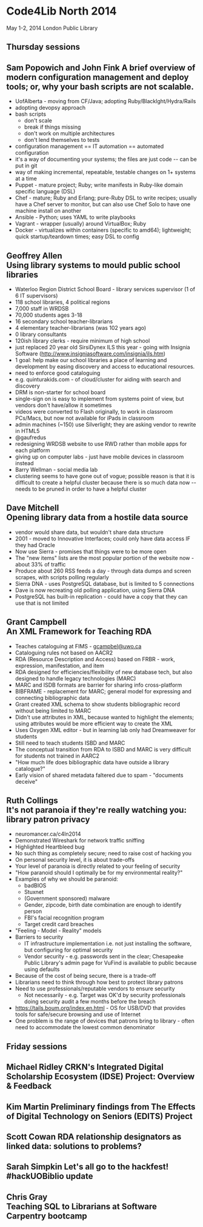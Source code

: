 Code4Lib North 2014
====================

May 1-2, 2014
London Public Library

Thursday sessions
-----------

Sam Popowich and John Fink
A brief overview of modern configuration management and deploy tools; or, why your bash scripts are not scalable.
-----------

- UofAlberta - moving from CF/Java; adopting Ruby/Blacklght/Hydra/Rails
- adopting devopsy approach
- bash scripts 
  - don't scale
  - break if things missing
  - don't work on multiple architectures
  - don't lend themselves to tests
- configuration management == IT automation == automated configuration
- it's a way of documenting your systems; the files are just code -- can be put in
  git
- way of making incremental, repeatable, testable changes on 1+ systems at a
  time
- Puppet - mature project; Ruby; write manifests in Ruby-like domain specific
  language (DSL)
- Chef - mature; Ruby and Erlang; pure-Ruby DSL to write recipes; usually have a
  Chef server to monitor, but can also use Chef Solo to have one machine install
  on another
- Ansible - Python; uses YAML to write playbooks
- Vagrant - wrapper (usually) around VirtualBox; Ruby
- Docker - virtualizes within containers (specific to amd64); lightweight; quick
  startup/teardown times; easy DSL to config
  
Geoffrey Allen  
Using library systems to mould public school libraries  
-----------

- Waterloo Region District School Board - library services supervisor (1 of 6 IT
  supervisors)
- 118 school libraries, 4 political regions
- 7,000 staff in WRDSB
- 70,000 students ages 3-18
- 16 secondary school teacher-librarians
- 4 elementary teacher-librarians (was 102 years ago)
- 0 library consultants
- 120ish library clerks - require minimum of high school
- just replaced 20 year old SirsiDynex ILS this year - going with Insignia
  Software (http://www.insigniasoftware.com/insignia/ils.htm)
- 1 goal: help make our school libraries a place of learning and development by 
  easing discovery and access to educational resources.
- need to enforce good cataloguing
- e.g. quinturakids.com - of cloud/cluster for aiding with search and discovery
- DRM is non-starter for school board
- single-sign on is easy to implement from systems point of view, but vendors
  don't have/allow it sometimes
- videos were converted to Flash originally, to work in classroom PCs/Macs,
  but now not available for iPads in classroom
- admin machines (~150) use Silverlight; they are asking vendor to rewrite in
  HTML5
- @gaufredus
- redesigning WRDSB website to use RWD rather than mobile apps for each platform
- giving up on computer labs - just have mobile devices in classroom instead
- Barry Wellman - social media lab
- clustering seems to have gone out of vogue; possible reason is that it is 
  difficult to create a helpful cluster because there is so much data now -- 
  needs to be pruned in order to have a helpful cluster 

Dave Mitchell   
Opening library data from a hostile data source   
----------

- vendor would share data, but wouldn't share data structure
- 2001 - moved to Innovative Interfaces; could only have data access IF they had
  Oracle
- Now use Sierra - promises that things were to be more open
- The "new items" lists are the most popular portion of the website now - about
  33% of traffic
- Produce about 260 RSS feeds a day - through data dumps and screen scrapes,
  with scripts polling regularly
- Sierra DNA - uses PostgreSQL database, but is limited to 5 connections
- Dave is now recreating old polling application, using Sierra DNA
- PostgreSQL has built-in replication - could have a copy that they can use that
  is not limited 

Grant Campbell  
An XML Framework for Teaching RDA   
---------

- Teaches cataloguing at FIMS - gcampbel@uwo.ca
- Cataloguing rules not based on AACR2 
- RDA (Resource Description and Access) based on FRBR - work, expression, manifestation, and item
- RDA designed for efficiencies/flexibility of new database tech, but also
  designed to handle legacy technologies (MARC)
- MARC and ISDB formats are barrier for sharing info cross-platform
- BIBFRAME - replacement for MARC; general model for expressing and connecting
  bibliographic data
- Grant created XML schema to show students bibliographic record without being
  limited to MARC
- Didn't use attributes in XML, because wanted to highlight the
  elements; using attributes would be more efficient way to create the XML
- Uses Oxygen XML editor - but in learning lab only had Dreamweaver for students
- Still need to teach students ISBD and MARC
- The conceptual transition from RDA to ISBD and MARC is very difficult for
  students not trained in AARC2
- "How much life does bibliographic data have outside a library catalogue?"
- Early vision of shared metadata faltered due to spam - "documents deceive"

Ruth Collings   
It's not paranoia if they're really watching you: library patron privacy   
----------

- neuromancer.ca/c4ln2014
- Demonstrated Wireshark for network traffic sniffing
- Highlighted Heartbleed bug
- No such thing as completely secure; need to raise cost of hacking you
- On personal security level, it is about trade-offs
- Your level of paranoia is directly related to your feeling of security
- "How paranoid should I optimally be for my environmental reality?"
- Examples of why we should be paranoid:
  - badBIOS
  - Stuxnet
  - (Government sponsored) malware
  - Gender, zipcode, birth date combination are enough to identify person
  - FBI's facial recognition program
  - Target credit card breaches
- "Feeling - Model - Reality" models
- Barriers to security
  - IT infrastructure implementation i.e. not just installing the software, but
    configuring for optimal security
  - Vendor security - e.g. passwords sent in the clear; Chesapeake Public
    Library's admin page for VuFind is available to public because using
    defaults
- Because of the cost of being secure, there is a trade-off
- Librarians need to think through how best to protect library patrons
- Need to use professionals/reputable vendors to ensure security
  - Not necessarily - e.g. Target was OK'd by security professionals doing
    security audit a few months before the breach
- https://tails.boum.org/index.en.html - OS for USB/DVD that provides tools for
  safe/secure browsing and use of Internet
- One problem is the range of devices that patrons bring to library - often need
  to accommodate the lowest common denominator

Friday sessions
----------

Michael Ridley
CRKN's Integrated Digital Scholarship Ecosystem (IDSE) Project: Overview & Feedback
--------

Kim Martin
Preliminary findings from The Effects of Digital Technology on Seniors (EDITS) Project
-----------

Scott Cowan
RDA relationship designators as linked data: solutions to problems?
-----------

Sarah Simpkin
Let's all go to the hackfest! #hackUOBiblio update
-----------

Chris Gray  
Teaching SQL to Librarians at Software Carpentry bootcamp 
----------

 

